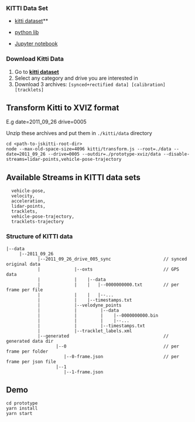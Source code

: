### KITTI Data Set

* [kitti dataset](http://www.cvlibs.net/datasets/kitti/raw_data.php)**

* [python lib](https://github.com/utiasSTARS/pykitti)
* [Jupyter notebook](https://github.com/navoshta/KITTI-Dataset/blob/master/kitti-dataset.ipynb)


### Download Kitti Data

1. Go to **[kitti dataset](http://www.cvlibs.net/datasets/kitti/raw_data.php)**
2. Select any category and drive you are interested in
3. Download 3 archives: `[synced+rectified data] [calibration] [tracklets]`


## Transform Kitti to XVIZ format

E.g date=2011_09_26 drive=0005

Unzip these archives and put them in `./kitti/data` directory

```
cd <path-to-jskitti-root-dir>
node --max-old-space-size=4096 kitti/transform.js --root=./data --date=2011_09_26 --drive=0005 --outdir=./prototype-xviz/data --disable-streams=lidar-points,vehicle-pose-trajectory
```


## Available Streams in KITTI data sets

```
  vehicle-pose,
  velocity,
  acceleration,
  lidar-points,
  tracklets,
  vehicle-pose-trajectory,
  tracklets-trajectory
```

### Structure of KITTI data

```
|--data
     |--2011_09_26     
            |--2011_09_26_drive_005_sync                    // synced original data
            |             |--oxts                           // GPS data  
            |             |    |--data               
            |             |    |   |--0000000000.txt        // per frame per file
            |             |    |   |--...
            |             |    |--timestamps.txt
            |             |--velodyne_points
            |             |         |--data
            |             |         |    |--0000000000.bin
            |             |         |    |--...
            |             |         |--timestamps.txt
            |             |--tracklet_labels.xml  
            |--generated                                    // generated data dir
                   |--0                                     // per frame per folder
                      |--0-frame.json                       // per frame per json file
                   |--1
                      |--1-frame.json
```

## Demo

```
cd prototype
yarn install
yarn start
```
